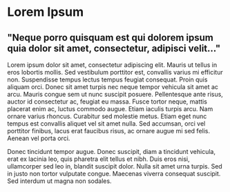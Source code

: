 # Lorem Ipsum
## "Neque porro quisquam est qui dolorem ipsum quia dolor sit amet, consectetur, adipisci velit..."

Lorem ipsum dolor sit amet, consectetur adipiscing elit. Mauris ut tellus in eros lobortis mollis. Sed vestibulum porttitor est, convallis varius mi efficitur non. Suspendisse tempus lectus tempus feugiat consequat. Proin quis aliquam orci. Donec sit amet turpis nec neque tempor vehicula sit amet ac arcu. Mauris congue sem ut nunc suscipit posuere. Pellentesque ante risus, auctor id consectetur ac, feugiat eu massa. Fusce tortor neque, mattis placerat enim ac, luctus commodo augue. Etiam iaculis turpis arcu. Nam ornare varius rhoncus. Curabitur sed molestie metus. Etiam eget nunc tempus est convallis aliquet vel sit amet nulla. Sed accumsan, orci vel porttitor finibus, lacus erat faucibus risus, ac ornare augue mi sed felis. Aenean vel porta orci.

Donec tincidunt tempor augue. Donec suscipit, diam a tincidunt vehicula, erat ex lacinia leo, quis pharetra elit tellus et nibh. Duis eros nisi, ullamcorper sed leo in, blandit suscipit dolor. Nulla sit amet urna turpis. Sed in justo non tortor vulputate congue. Maecenas viverra consequat suscipit. Sed interdum ut magna non sodales. 
